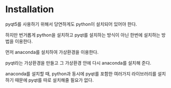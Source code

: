 # Installation

pyqt5를 사용하기 위해서 당연하게도 python이 설치되어 있어야 한다.

하지만 번거롭게 python을 설치하고 pyqt를 설치하는 방식이 아닌 한번에 설치하는 방법을 이용한다.

먼저 anaconda를 설치하여 가상환경을 이용한다.

pyqt라는 가상환경을 만들고 그 가상환경 안에 다시 anaconda를 설치해 준다.

anaconda를 설치할 때, python과 동시에 pyqt를 포함한 여러가지 라이브러리를 설치하기 때문에 pyqt를 따로 설치해줄 필요가 없다.

